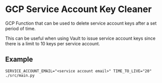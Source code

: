# GCP Service Account Key Cleaner

GCP Function that can be used to delete service account keys after a set period of time.

This can be useful when using Vault to issue service account keys since there is a limit to 10 keys per service account.

## Example
```
SERVICE_ACCOUNT_EMAIL="<service account email>" TIME_TO_LIVE="20" ./src/main.py
```
